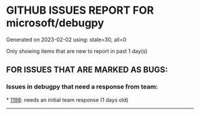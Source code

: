 
# GITHUB ISSUES REPORT FOR microsoft/debugpy


Generated on 2023-02-02 using: stale=30, all=0


Only showing items that are new to report in past 1 day(s)


## FOR ISSUES THAT ARE MARKED AS BUGS:


### Issues in debugpy that need a response from team:


\* [1198](https://github.com/microsoft/debugpy/issues/1198 "Crashes on ending debug session when using PyPy"): needs an initial team response (1 days old)

---
